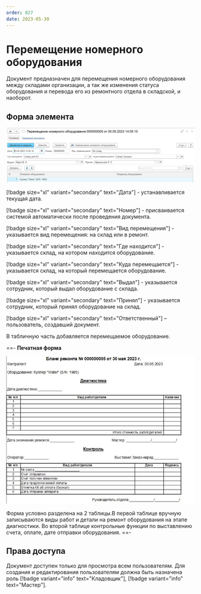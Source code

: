 ```yaml
---
order: 827
date: 2023-05-30
---
```

# Перемещение номерного оборудования

Документ предназначен для перемещения номерного оборудования между складами организации, а так же изменения статуса оборудования и перевода его из ремонтного отдела в складской, и наоборот.

## Форма элемента

![](/images/Перемещение_оборудования.jpg)

[!badge size="xl" variant="secondary" text="Дата"] - устанавливается текущая дата.

[!badge size="xl" variant="secondary" text="Номер"] - присваивается системой автоматически после проведения документа.

[!badge size="xl" variant="secondary" text="Вид перемещения"] - указывается вид перемещения: на склад или в ремонт.

[!badge size="xl" variant="secondary" text="Где находится"] - указывается склад, на котором находится оборудование.

[!badge size="xl" variant="secondary" text="Куда перемещается"] - указывается склад, на который перемещается оборудование.

[!badge size="xl" variant="secondary" text="Выдал"] - указывается сотрудник, который выдал оборудование с склада.

[!badge size="xl" variant="secondary" text="Принял"] - указывается сотрудник, который принял оборудование на 
склад.

[!badge size="xl" variant="secondary" text="Ответственный"] – пользователь, создавший документ. 

В табличную часть добавляется перемещаемое оборудование.

==- **Печатная форма**

![](/images/Печатная_форма_перемещение_оборудования.jpg)

Форма условно разделена на 2 таблицы.В первой таблице вручную записываются виды работ и детали на ремонт оборудования на этапе диагностики. Во второй таблице контрольные функции по выставлению счета, оплате, дате отправки оборудования.
==-

## Права доступа

Документ доступен только для просмотра всем пользователям. Для создания и редактирования пользователям должна быть назначена роль [!badge variant="info" text="Кладовщик"], [!badge variant="info" text="Мастер"].
